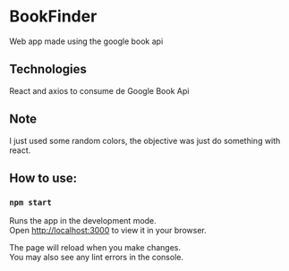 # BookFinder

Web app made using the google book api

## Technologies

React and axios to consume de Google Book Api

## Note

I just used some random colors, the objective was just do something with react.

## How to use:

### `npm start`

Runs the app in the development mode.\
Open [http://localhost:3000](http://localhost:3000) to view it in your browser.

The page will reload when you make changes.\
You may also see any lint errors in the console.
